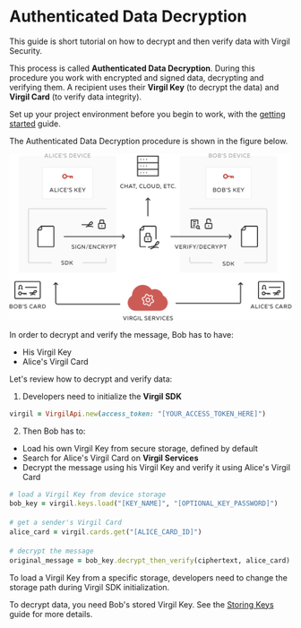 # Authenticated Data Decryption

This guide is short tutorial on how to decrypt and then verify data with Virgil Security.

This process is called **Authenticated Data Decryption**. During this procedure you work with encrypted and signed data, decrypting and verifying them. A recipient uses their **Virgil Key** (to decrypt the data) and **Virgil Card** (to verify data integrity).


Set up your project environment before you begin to work, with the [getting started](/documentation/guides/configuration/client-configuration.md) guide.

The Authenticated Data Decryption procedure is shown in the figure below.

![Virgil Intro](/documentation/img/Guides_introduction.png "Authenticated Data Decryption")

In order to decrypt and verify the message, Bob has to have:
 - His Virgil Key
 - Alice's Virgil Card

Let's review how to decrypt and verify data:

1. Developers need to initialize the **Virgil SDK**

```ruby
virgil = VirgilApi.new(access_token: "[YOUR_ACCESS_TOKEN_HERE]")
```

2. Then Bob has to:

 - Load his own Virgil Key from secure storage, defined by default
 - Search for Alice's Virgil Card on **Virgil Services**
 - Decrypt the message using his Virgil Key and verify it using Alice's Virgil Card

 ```ruby
 # load a Virgil Key from device storage
 bob_key = virgil.keys.load("[KEY_NAME]", "[OPTIONAL_KEY_PASSWORD]")

 # get a sender's Virgil Card
 alice_card = virgil.cards.get("[ALICE_CARD_ID]")

 # decrypt the message
 original_message = bob_key.decrypt_then_verify(ciphertext, alice_card).to_s
 ```

To load a Virgil Key from a specific storage, developers need to change the storage path during Virgil SDK initialization.

To decrypt data, you need Bob's stored Virgil Key. See the [Storing Keys](/documentation/guides/virgil-key/saving-key.md) guide for more details.
